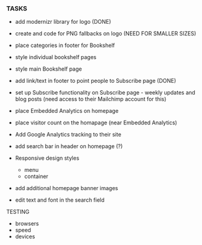 ### TASKS

- add modernizr library for logo (DONE)
- create and code for PNG fallbacks on logo (NEED FOR SMALLER SIZES)

- place categories in footer for Bookshelf
- style individual bookshelf pages
- style main Bookshelf page 

- add link/text in footer to point people to Subscribe page (DONE)
- set up Subscribe functionality on Subscribe page - weekly updates and blog posts (need access to their Mailchimp account for this)

- place Embedded Analytics on homepage
- place visitor count on the homapage (near Embedded Analytics)

- Add Google Analytics tracking to their site

- add search bar in header on homepage (?)

- Responsive design styles
	- menu
	- container
- add additional homepage banner images
- edit text and font in the search field

TESTING	
- browsers
- speed 
- devices
